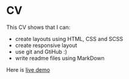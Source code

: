 # CV

This CV shows that I can:
* create layouts using HTML, CSS and SCSS
* create responsive layout
* use git and GtiHub :)
* write readme files using MarkDown

Here is [live demo](https://orr888.github.io/simple-cv/)

